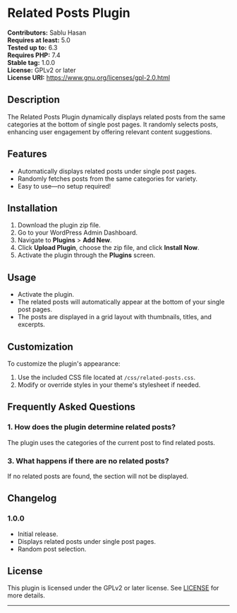 # Related Posts Plugin

**Contributors:** Sablu Hasan  
**Requires at least:** 5.0  
**Tested up to:** 6.3  
**Requires PHP:** 7.4  
**Stable tag:** 1.0.0  
**License:** GPLv2 or later  
**License URI:** https://www.gnu.org/licenses/gpl-2.0.html  

## Description

The Related Posts Plugin dynamically displays related posts from the same categories at the bottom of single post pages. It randomly selects posts, enhancing user engagement by offering relevant content suggestions. 

## Features

- Automatically displays related posts under single post pages.
- Randomly fetches posts from the same categories for variety.
- Easy to use—no setup required!

## Installation

1. Download the plugin zip file.
2. Go to your WordPress Admin Dashboard.
3. Navigate to **Plugins** > **Add New**.
4. Click **Upload Plugin**, choose the zip file, and click **Install Now**.
5. Activate the plugin through the **Plugins** screen.

## Usage

- Activate the plugin.
- The related posts will automatically appear at the bottom of your single post pages.
- The posts are displayed in a grid layout with thumbnails, titles, and excerpts.

## Customization

To customize the plugin's appearance:
1. Use the included CSS file located at `/css/related-posts.css`.
2. Modify or override styles in your theme's stylesheet if needed.

## Frequently Asked Questions

### 1. How does the plugin determine related posts?
The plugin uses the categories of the current post to find related posts.

### 3. What happens if there are no related posts?
If no related posts are found, the section will not be displayed.

## Changelog

### 1.0.0
- Initial release.
- Displays related posts under single post pages.
- Random post selection.

## License

This plugin is licensed under the GPLv2 or later license. See [LICENSE](https://www.gnu.org/licenses/gpl-2.0.html) for more details.

---

